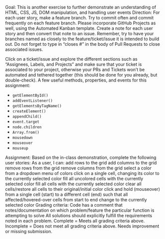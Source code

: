 Goal:
This is another exercise to further demonstrate an understanding of HTML, CSS, JS, DOM manipulation, and handling user events
Direction:
For each user story, make a feature branch. Try to commit often and commit frequently on each feature branch. Please incorporate GitHub Projects as well, using the Automated Kanban template. Create a note for each user story and then convert that note to an issue. Remember, try to have your branches named as closely to the feature/ticket/issue it is intended to build out. Do not forget to type in “closes #” in the body of Pull Requests to close associated issues. 

Click on a ticket/issue and explore the different sections such as “Assignees, Labels, and Projects” and make sure that your ticket is associated to your project, otherwise your PRs and Tickets won’t be automated and tethered together (this should be done for you already, but double-check).
A few useful methods, properties, and events for this assignment:
- `getElementById()`
- `addEventListener()`
- `getElementsByTagName()`
- `createElement()`
- `appendChild()`
- `event.target`
- `node.children`
- `Array.from()`
- `mousedown`
- `mouseover`
- `mouseup`

Assignment:
Based on the in-class demonstration, complete the following user stories:
As a user, I can:
add rows to the grid
add columns to the grid
remove rows from the grid
remove columns from the grid
select a color from a dropdown menu of colors
click on a single cell, changing its color to the currently selected color
fill all uncolored cells with the currently selected color
fill all cells with the currently selected color
clear all cells/restore all cells to their original/initial color
click and hold (mouseover) from a single cell (start) to a different cell (end) such that all affected/hovered-over cells from start to end change to the currently selected color
Grading criteria:
Code has a comment that notes/documentation on which problem/feature the particular function is attempting to solve
All solutions should explicitly fulfill the requirements noted in each problem.
Complete = Meets all grading criteria above.
Incomplete = Does not meet all grading criteria above. Needs improvement or missing submission.
